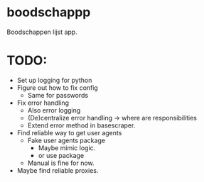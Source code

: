 # boodschappp
Boodschappen lijst app. 

# TODO:
- Set up logging for python
- Figure out how to fix config
    - Same for passwords
- Fix error handling
    - Also error logging
    - (De)centralize error handling -> where are responsibilities
    - Extend error method in basescraper.
- Find reliable way to get user agents
	- Fake user agents package
		- Maybe mimic logic.
		- or use package
    - Manual is fine for now.
- Maybe find reliable proxies.
